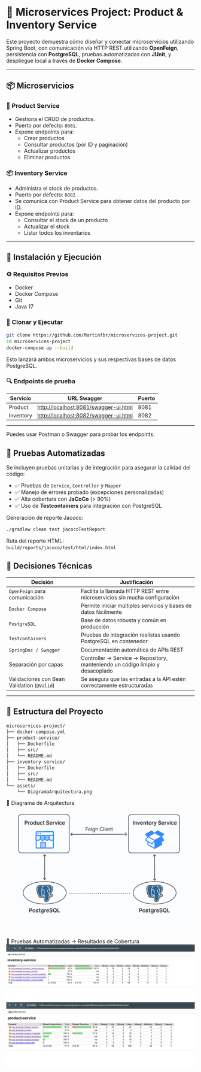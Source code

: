 # 🧩 Microservices Project: Product & Inventory Service

Este proyecto demuestra cómo diseñar y conectar microservicios utilizando Spring Boot, con comunicación vía HTTP REST utilizando **OpenFeign**, persistencia con **PostgreSQL**, pruebas automatizadas con **JUnit**, y despliegue local a través de **Docker Compose**.

---

## 📦 Microservicios

### 💒 Product Service

- Gestiona el CRUD de productos.
- Puerto por defecto: `8081`.
- Expone endpoints para:
  - Crear productos
  - Consultar productos (por ID y paginación)
  - Actualizar productos
  - Eliminar productos

### 📦 Inventory Service

- Administra el stock de productos.
- Puerto por defecto: `8082`.
- Se comunica con Product Service para obtener datos del producto por ID.
- Expone endpoints para:
  - Consultar el stock de un producto
  - Actualizar el stock
  - Listar todos los inventarios

---

## 🚀 Instalación y Ejecución

### ⚙️ Requisitos Previos

- Docker
- Docker Compose
- Git
- Java 17


### 🔧 Clonar y Ejecutar

```bash
git clone https://github.com/Martinfbr/microservices-project.git
cd microservices-project
docker-compose up --build
```
Esto lanzará ambos microservicios y sus respectivas bases de datos PostgreSQL.


### 🔍 Endpoints de prueba

| Servicio  | URL Swagger                                                                    | Puerto |
| --------- | ------------------------------------------------------------------------------ | ------ |
| Product   | [http://localhost:8081/swagger-ui.html](http://localhost:8081/swagger-ui.html) | 8081   |
| Inventory | [http://localhost:8082/swagger-ui.html](http://localhost:8082/swagger-ui.html) | 8082   |

---

Puedes usar Postman o Swagger para probar los endpoints.


## 🧪 Pruebas Automatizadas

Se incluyen pruebas unitarias y de integración para asegurar la calidad del código:

- ✅ Pruebas de `Service`, `Controller` y `Mapper`
- ✅ Manejo de errores probado (excepciones personalizadas)
- ✅ Alta cobertura con **JaCoCo** (> 90%)
- ✅ Uso de **Testcontainers** para integración con PostgreSQL

Generación de reporte Jacoco:

```bash
./gradlew clean test jacocoTestReport
```

Ruta del reporte HTML:\
`build/reports/jacoco/test/html/index.html`
## 🧐 Decisiones Técnicas

| Decisión                                    | Justificación                                                                 |
| ------------------------------------------- | ----------------------------------------------------------------------------- |
| `OpenFeign` para comunicación               | Facilita la llamada HTTP REST entre microservicios sin mucha configuración    |
| `Docker Compose`                            | Permite iniciar múltiples servicios y bases de datos fácilmente               |
| `PostgreSQL`                                | Base de datos robusta y común en producción                                   |
| `Testcontainers`                            | Pruebas de integración realistas usando PostgreSQL en contenedor              |
| `SpringDoc / Swagger`                       | Documentación automática de APIs REST                                         |
| Separación por capas                        | Controller → Service → Repository, manteniendo un código limpio y desacoplado |
| Validaciones con Bean Validation (`@Valid`) | Se asegura que las entradas a la API estén correctamente estructuradas        |

---



## 📁 Estructura del Proyecto

```
microservices-project/
├── docker-compose.yml
├── product-service/
│   ├── Dockerfile
│   ├── src/
│   └── README.md
├── inventory-service/
│   ├── Dockerfile
│   ├── src/
│   └── README.md
└── assets/
    └── DiagramaArquitectura.png
```

🧽 Diagrama de Arquitectura
![Arquitectura](https://github.com/Martinfbr/microservices-project/blob/main/assets/DiagramaArquitectura.png)

🧪 Pruebas Automatizadas → Resultados de Cobertura
![Inventory Service Coverage](https://github.com/Martinfbr/microservices-project/blob/main/assets/Pruebas-inventory-service.png)
![Product Service Coverage](https://github.com/Martinfbr/microservices-project/blob/main/assets/Pruebas-pruduct-service.png)

